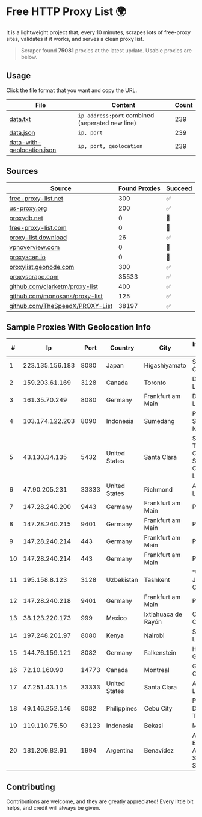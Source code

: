 
# Free HTTP Proxy List 🌍

It is a lightweight project that, every 10 minutes, scrapes lots of free-proxy sites, validates if it works, and serves a clean proxy list.


> Scraper found **75081** proxies at the latest update. Usable proxies are below.

## Usage

Click the file format that you want and copy the URL.


|File|Content|Count|
|----|-------|-----|
|[data.txt](https://raw.githubusercontent.com/themiralay/Proxy-List-World/master/data.txt)|`ip_address:port` combined (seperated new line)|239|
|[data.json](https://raw.githubusercontent.com/themiralay/Proxy-List-World/master/data.json)|`ip, port`|239|
|[data-with-geolocation.json](https://raw.githubusercontent.com/themiralay/Proxy-List-World/master/data-with-geolocation.json)|`ip, port, geolocation`|239|

## Sources

|Source|Found Proxies|Succeed|
|------|-------------|-------|
|[free-proxy-list.net](https://free-proxy-list.net)|300|✅|
|[us-proxy.org](https://www.us-proxy.org)|200|✅|
|[proxydb.net](http://proxydb.net)|0|🚫|
|[free-proxy-list.com](https://free-proxy-list.com/?page=&port=&type%5B%5D=http&type%5B%5D=https&up_time=0&search=Search)|0|🚫|
|[proxy-list.download](https://www.proxy-list.download/HTTP)|26|✅|
|[vpnoverview.com](https://vpnoverview.com/privacy/anonymous-browsing/free-proxy-servers)|0|🚫|
|[proxyscan.io](https://www.proxyscan.io)|0|🚫|
|[proxylist.geonode.com](https://proxylist.geonode.com/api/proxy-list?limit=300&page=1&sort_by=lastChecked&sort_type=desc&protocols=http,https)|300|✅|
|[proxyscrape.com](https://api.proxyscrape.com/v2/?request=displayproxies&protocol=http&timeout=10000&country=all&ssl=all&anonymity=all)|35533|✅|
|[github.com/clarketm/proxy-list](https://raw.githubusercontent.com/clarketm/proxy-list/master/proxy-list-raw.txt)|400|✅|
|[github.com/monosans/proxy-list](https://raw.githubusercontent.com/monosans/proxy-list/main/proxies/http.txt)|125|✅|
|[github.com/TheSpeedX/PROXY-List](https://raw.githubusercontent.com/TheSpeedX/PROXY-List/master/http.txt)|38197|✅|


## Sample Proxies With Geolocation Info

|#|Ip|Port|Country|City|Internet Service Provider|
|-|--|----|-------|----|-------------------------|
|1|223.135.156.183|8080|Japan|Higashiyamato|So-net Corporation|
|2|159.203.61.169|3128|Canada|Toronto|DigitalOcean, LLC|
|3|161.35.70.249|8080|Germany|Frankfurt am Main|DigitalOcean, LLC|
|4|103.174.122.203|8090|Indonesia|Sumedang|PT Jaya Sejahtra Nugraha|
|5|43.130.34.135|5432|United States|Santa Clara|Shenzhen Tencent Computer Systems Company Limited|
|6|47.90.205.231|33333|United States|Richmond|Alibaba.com LLC|
|7|147.28.240.200|9443|Germany|Frankfurt am Main|Packet Host, Inc.|
|8|147.28.240.215|9401|Germany|Frankfurt am Main|Packet Host, Inc.|
|9|147.28.240.214|443|Germany|Frankfurt am Main|Packet Host, Inc.|
|10|147.28.240.214|443|Germany|Frankfurt am Main|Packet Host, Inc.|
|11|195.158.8.123|3128|Uzbekistan|Tashkent|"Uzbektelekom" Joint Stock Company|
|12|147.28.240.218|9401|Germany|Frankfurt am Main|Packet Host, Inc.|
|13|38.123.220.173|999|Mexico|Ixtlahuaca de Rayón|Cogent Communications|
|14|197.248.201.97|8080|Kenya|Nairobi|Safaricom Limited|
|15|144.76.159.121|8082|Germany|Falkenstein|Hetzner Online GmbH|
|16|72.10.160.90|14773|Canada|Montreal|GloboTech Communications|
|17|47.251.43.115|33333|United States|Santa Clara|Alibaba Cloud LLC|
|18|49.146.252.146|8082|Philippines|Cebu City|Philippine Long Distance Telephone Co.|
|19|119.110.75.50|63123|Indonesia|Bekasi|Maxindo|
|20|181.209.82.91|1994|Argentina|Benavídez|ARSAT - Empresa Argentina de Soluciones Satelitales S.A.|



## Contributing

Contributions are welcome, and they are greatly appreciated! Every
little bit helps, and credit will always be given.


